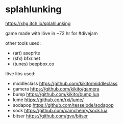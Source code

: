# splahlunking

https://xhg.itch.io/splahlunking

game made with löve in ~72 hr for #divejam

other tools used:
- (art) aseprite
- (sfx) bfxr.net
- (tunes) beepbox.co

löve libs used:
- middleclass https://github.com/kikito/middleclass
- gamera https://github.com/kikito/gamera
- bump   https://github.com/kikito/bump.lua
- lume https://github.com/rxi/lume/
- sodapop https://github.com/tesselode/sodapop
- sock https://github.com/camchenry/sock.lua
- bitser https://github.com/gvx/bitser

